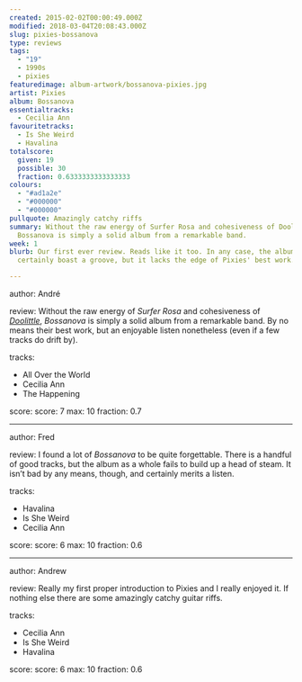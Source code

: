 ```yaml
---
created: 2015-02-02T00:00:49.000Z
modified: 2018-03-04T20:08:43.000Z
slug: pixies-bossanova
type: reviews
tags:
  - "19"
  - 1990s
  - pixies
featuredimage: album-artwork/bossanova-pixies.jpg
artist: Pixies
album: Bossanova
essentialtracks:
  - Cecilia Ann
favouritetracks:
  - Is She Weird
  - Havalina
totalscore:
  given: 19
  possible: 30
  fraction: 0.6333333333333333
colours:
  - "#ad1a2e"
  - "#000000"
  - "#000000"
pullquote: Amazingly catchy riffs
summary: Without the raw energy of Surfer Rosa and cohesiveness of Doolittle,
  Bossanova is simply a solid album from a remarkable band.
week: 1
blurb: Our first ever review. Reads like it too. In any case, the album can
  certainly boast a groove, but it lacks the edge of Pixies' best work.

---
```

author: André

review: Without the raw energy of *Surfer Rosa* and cohesiveness of [*Doolittle*](reviews/pixies-doolittle/),
  *Bossanova* is simply a solid album from a remarkable band. By no means their
  best work, but an enjoyable listen nonetheless (even if a few tracks do drift
  by).

tracks:
  - All Over the World
  - Cecilia Ann
  - The Happening

score:
  score: 7
  max: 10
  fraction: 0.7

---
author: Fred

review: I found a lot of *Bossanova* to be quite forgettable. There is a handful
  of good tracks, but the album as a whole fails to build up a head of steam. It
  isn’t bad by any means, though, and certainly merits a listen.

tracks:
  - Havalina
  - Is She Weird
  - Cecilia Ann

score:
  score: 6
  max: 10
  fraction: 0.6

---
author: Andrew

review: Really my first proper introduction to Pixies and I really enjoyed it.
  If nothing else there are some amazingly catchy guitar riffs.

tracks:
  - Cecilia Ann
  - Is She Weird
  - Havalina

score:
  score: 6
  max: 10
  fraction: 0.6
